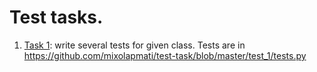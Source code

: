 # Test tasks.
1. [Task 1](/test_1): write several tests for given class. 
Tests are in https://github.com/mixolapmati/test-task/blob/master/test_1/tests.py
